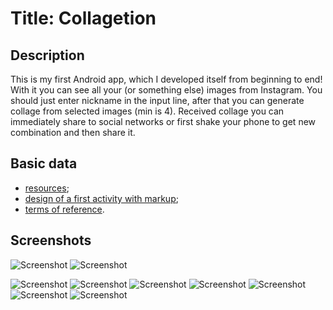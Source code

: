 # Title: Collagetion

## Description
This is my first Android app, which I developed itself from beginning to end! 
With it you can see all your (or something else) images from Instagram.
You should just enter nickname in the input line, after that you can generate collage from selected images (min is 4). 
Received collage you can immediately share to social networks or first shake your phone to get new combination and then share it.

## Basic data
- [resources](https://drive.google.com/open?id=0B1sFVBMkKlT6OVJLbGt2UDc0aUU);
- [design of a first activity with markup](https://drive.google.com/open?id=0B1sFVBMkKlT6OVJLbGt2UDc0aUU);
- [terms of reference](https://drive.google.com/open?id=0B1sFVBMkKlT6S3dpT1pzOGJvX3M).

## Screenshots
![Screenshot](http://s50.radikal.ru/i129/1605/f3/5cd8ebfe76f5.jpg)
![Screenshot](http://s50.radikal.ru/i128/1605/20/c114406e3a80.jpg)

![Screenshot](http://s008.radikal.ru/i305/1605/6f/76e0aaf14dcc.png)
![Screenshot](http://s011.radikal.ru/i318/1605/04/b0935cfd271e.png)
![Screenshot](http://s019.radikal.ru/i600/1605/02/b02af67ee742.png)
![Screenshot](http://s019.radikal.ru/i633/1605/a1/b0717ae6e13a.png)
![Screenshot](http://s017.radikal.ru/i433/1605/c5/284e5c465e2e.png)
![Screenshot](http://s018.radikal.ru/i512/1605/a7/a17187cfcc5f.png)
![Screenshot](http://s017.radikal.ru/i409/1605/6c/835028715177.png)

